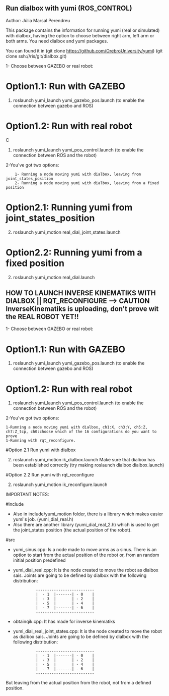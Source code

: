 ## Run dialbox with yumi (ROS_CONTROL)
Author: Júlia Marsal Perendreu

This package contains the information for running yumi (real or simulated) with dialbox, having the option to choose between right arm, left arm or both arms. 
You need dialbox and yumi packages.

You can found it in (git clone https://github.com/OrebroUniversity/yumi)
		    (git clone ssh://ris/git/dialbox.git)


1- Choose between GAZEBO or real robot:

# Option1.1: Run with GAZEBO

1. roslaunch yumi_launch yumi_gazebo_pos.launch (to enable the connection between gazebo and ROS)

# Option1.2: Run with real robot
C
1. roslaunch yumi_launch yumi_pos_control.launch (to enable the connection between ROS and the robot)


2-You've got two options:
		
		1- Running a node moving yumi with dialbox, leaving from joint_states_position
		2- Running a node moving yumi with dialbox, leaving from a fixed position


# Option2.1: Running yumi from joint_states_position

2. roslaunch yumi_motion real_dial_joint_states.launch

# Option2.2: Running yumi from a fixed position

2. roslaunch yumi_motion real_dial.launch



## HOW TO LAUNCH INVERSE KINEMATIKS WITH DIALBOX || RQT_RECONFIGURE --> CAUTION InverseKinematiks is uploading, don't prove wit the REAL ROBOT YET!!

1- Choose between GAZEBO or real robot:

# Option1.1: Run with GAZEBO

1. roslaunch yumi_launch yumi_gazebo_pos.launch (to enable the connection between gazebo and ROS)

# Option1.2: Run with real robot

1. roslaunch yumi_launch yumi_pos_control.launch (to enable the connection between ROS and the robot)

2-You've got two options:

	1-Running a node moving yumi with dialbox, ch1:X, ch3:Y, ch5:Z, ch7:Z_tcp, ch0:choose which of the 16 configurations do you want to prove
	1-Running with rqt_reconfigure.

#Option 2.1 Run yumi with dialbox


2. roslaunch yumi_motion ik_dialbox.launch 
Make sure that dialbox has been established correctly (try making roslaunch dialbox dialbox.launch)

#Option 2.2 Run yumi with rqt_reconfigure


2. roslaunch yumi_motion ik_reconfigure.launch
	


IMPORTANT NOTES:

#include
- Also in include/yumi_motion folder, there is a library which makes easier yumi's job. (yumi_dial_real.h)
- Also there are another library (yumi_dial_real_2.h) which is used to get the joint_states position (the actual position of the robot).

#src
- yumi_sinus.cpp: Is a node made to move arms as a sinus. There is an option to start from the actual position of the robot or, from an random initial position predefined


- yumi_dial_real.cpp:  It is the node created to move the robot as dialbox sais. 
  Joints are going to be defined by dialbox with the following distribution: 
				
				--------------------------	
				|  - 1  |-------| - 0    |
   				|  - 3  |       | - 2    |
   				|  - 5  |       | - 4    |
   				|  - 7  |-------| - 6    |
				--------------------------


- obtainqik.cpp: It has made for inverse kinematiks

- yumi_dial_real_joint_states.cpp: It is the node created to move the robot as dialbox sais. 
  Joints are going to be defined by dialbox with the following distribution: 
				
				--------------------------	
				|  - 1  |-------| - 0    |
   				|  - 3  |       | - 2    |
   				|  - 5  |       | - 4    |
   				|  - 7  |-------| - 6    |
				--------------------------

But leaving from the actual position from the robot, not from a defined position.





